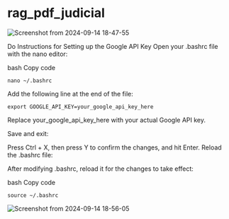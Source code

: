 # rag_pdf_judicial

![Screenshot from 2024-09-14 18-47-55](https://github.com/user-attachments/assets/afe5117c-e301-4bee-a70b-5e56db2d2090)



Do 
Instructions for Setting up the Google API Key
Open your .bashrc file with the nano editor:

bash
Copy code
```
nano ~/.bashrc
```
Add the following line at the end of the file:

```
export GOOGLE_API_KEY=your_google_api_key_here
```
Replace your_google_api_key_here with your actual Google API key.

Save and exit:

Press Ctrl + X, then press Y to confirm the changes, and hit Enter.
Reload the .bashrc file:

After modifying .bashrc, reload it for the changes to take effect:

bash
Copy code
```
source ~/.bashrc
```


![Screenshot from 2024-09-14 18-56-05](https://github.com/user-attachments/assets/186ec717-4a07-43ba-a29e-e68a8d6de0b4)
